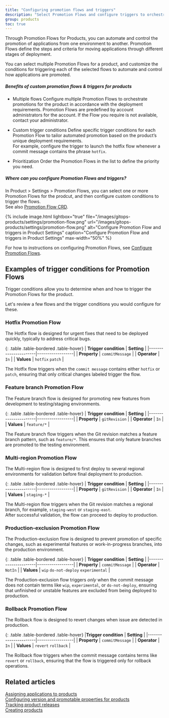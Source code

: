 ```yaml
---
title: "Configuring promotion flows and triggers"
description: "Select Promotion Flows and configure triggers to orchestrate product promotions"
group: products
toc: true
---
```



Through Promotion Flows for Products, you can automate and control the promotion of applications from one environment to another. Promotion Flows define the steps and criteria for moving applications through different stages of deployment. 

You can select multiple Promotion Flows for a product, and customize the conditions for triggering each of the selected flows to automate and control how applications are promoted.


##### Benefits of custom promotion flows & triggers for products


* Multiple flows
  Configure multiple Promotion Flows to orchestrate promotions for the product in accordance with the deployment requirements.
  Promotion Flows are predefined by account administrators for the account. If the Flow you require is not available, contact your administrator.  


* Custom trigger conditions
  Define specific trigger conditions for each Promotion Flow to tailor automated promotion based on the product’s unique deployment requirements.  
  For example, configure the trigger to launch the hotfix flow whenever a commit message contains the phrase `hotfix`.
 

* Prioritization
  Order the Promotion Flows in the list to define the priority you need.


##### Where can you configure Promotion Flows and triggers? 
In Product > Settings > Promotion Flows, you can select one or more Promotion Flows for the prodcut, and then configure custom conditions to trigger the flows.  
See also [Promotion Flow CRD]({{site.basurl}}/docs/promotions/configuration/yaml/promotion-flow-crd/).

{% include 
	image.html 
	lightbox="true" 
	file="/images/gitops-products/settings/promotion-flow.png" 
	url="/images/gitops-products/settings/promotion-flow.png" 
	alt="Configure Promotion Flow and triggers in Product Settings" 
	caption="Configure Promotion Flow and triggers in Product Settings"
  max-width="50%" 
%}


For how to instructions on configuring Promotion Flows, see [Configure Promotion Flows]({{site.baseurl}}/docs/products/configure-product-settings.md/#configure-promotion-flows).


## Examples of trigger conditions for Promotion Flows

Trigger conditions allow you to determine when and how to trigger the Promotion Flows for the product.

Let's review a few flows and the trigger conditions you would configure for these.


### Hotfix Promotion Flow

The Hotfix flow is designed for urgent fixes that need to be deployed quickly, typically to address critical bugs.


{: .table .table-bordered .table-hover}
| **Trigger condition** | **Setting** |
|----------------------|------------------|
| **Property**         | `commitMessage`  |
| **Operator**          | `In`            |
| **Values**           | `hotfix` `patch`  |

The Hotfix flow triggers when the `commit message` contains either `hotfix` or `patch`, ensuring that only critical changes labeled trigger the flow.


### Feature branch Promotion Flow

The Feature branch flow is designed for promoting new features from development to testing/staging environments.


{: .table .table-bordered .table-hover}
| **Trigger condition** | **Setting** |
|----------------------|------------------|
| **Property**         | `gitRevision`  |
| **Operator**          | `In`          |
| **Values**           | `feature/*`   |

The Feature branch flow triggers when the Git revision matches a feature branch pattern, such as `feature/*`. This ensures that only feature branches are promoted to the testing environment. 

### Multi-region Promotion Flow
The Multi-region flow is designed to first deploy to several regional environments for validation before final deployment to production.

{: .table .table-bordered .table-hover}
| **Trigger condition** | **Setting** |
|----------------------|------------------|
| **Property**         | `gitRevision`  |
| **Operator**          | `In`          |
| **Values**           | `staging-*`   |


The Multi-region flow triggers when the Git revision matches a regional branch, for example, `staging-west` or `staging-east`.  
After successful validation, the flow can proceed to deploy to production.


### Production-exclusion Promotion Flow
The Production-exclusion flow is designed to prevent promotion of specific changes, such as experimental features or work-in-progress branches, into the production environment.


{: .table .table-bordered .table-hover}
| **Trigger condition** | **Setting** |
|----------------------|------------------|
| **Property**         | `commitMessage`  |
| **Operator**          | `NotIn`          |
| **Values**           | `wip` `do-not-deploy` `experimental`  |


The Production-exclusion flow triggers _only_ when the commit message does not contain terms like `wip`, `experimental`, or `do-not-deploy`, ensuring that unfinished or unstable features are excluded from being deployed to production. 

### Rollback Promotion Flow

The Rollback flow is designed to revert changes when issue are detected in production.


{: .table .table-bordered .table-hover}
|**Trigger condition** | **Setting** |
|----------------------|------------------|
| **Property**         | `commitMessage`  |
| **Operator**          | `In`          |
| **Values**           | `revert` `rollback`  |


The Rollback flow triggers when the commit message contains terms like `revert` or `rollback`, ensuring that the flow is triggered only for rollback operations.

<!--- ##  Promotion Flow CRD

As with other GitOps entities, you can configure Promotion Flow settings in either Form or YAML modes.  

Once configured and committed, these settings are saved as the `promotion-flow` resource within the Shared Configuration Repository in the GitOps Runtime selected as the Configuration Runtime. The path in the Shared Configuration Repo is `<gitops-runtime>/<shared-configuration-repo>/resources/configuration/promotion-flows/`.  
See [Shared Configuration Repository]({{site.baseurl}}/docs/installation/gitops/shared-configuration/) and [Designating Configuration Runtimes]({{site.baseurl}}/docs/installation/gitops/monitor-manage-runtimes/#designating-configuration-runtimes)).  

To configure directly in YAML, refer to our [Promotion Flow CRD](tbd) for the syntax requirements and descriptions. -->


## Related articles
[Assigning applications to products]({{site.baseurl}}/docs/products/assign-applications/)   
[Configuring version and promotable properties for products]({{site.baseurl}}/docs/products/manage-products/promotion-version-properties/)  
[Tracking product releases]({{site.baseurl}}/docs/promotions/releases/)  
[Creating products]({{site.baseurl}}/docs/products/create-product/)   




